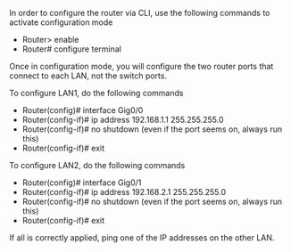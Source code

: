In order to configure the router via CLI, use the following commands to activate configuration mode

- Router> enable
- Router# configure terminal

Once in configuration mode, you will configure the two router ports that connect to each LAN, not the switch ports.

To configure LAN1, do the following commands

- Router(config)# interface Gig0/0
- Router(config-if)# ip address 192.168.1.1 255.255.255.0
- Router(config-if)# no shutdown  (even if the port seems on, always run this)
- Router(config-if)# exit

To configure LAN2, do the following commands

- Router(config)# interface Gig0/1
- Router(config-if)# ip address 192.168.2.1 255.255.255.0
- Router(config-if)# no shutdown  (even if the port seems on, always run this)
- Router(config-if)# exit

If all is correctly applied, ping one of the IP addresses on the other LAN.
